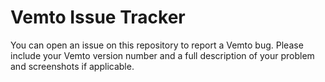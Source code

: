 # Vemto Issue Tracker

You can open an issue on this repository to report a Vemto bug. Please include your Vemto version number and a full description of your problem and screenshots if applicable.
